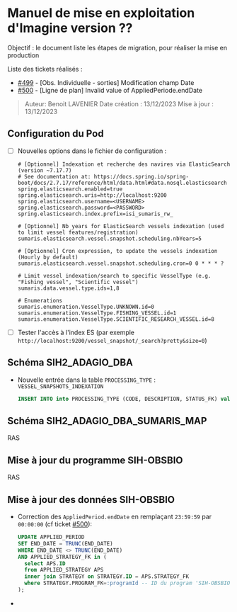 # Manuel de mise en exploitation d'Imagine version ??

Objectif : le document liste les étapes de migration, pour réaliser la mise en production

Liste des tickets réalisés : 
- [#499](https://gitlab.ifremer.fr/sih-public/sumaris/sumaris-app/-/issues/499) - [Obs. Individuelle - sorties] Modification champ Date
- [#500](https://gitlab.ifremer.fr/sih-public/sumaris/sumaris-app/-/issues/500) - [Ligne de plan] Invalid value of AppliedPeriode.endDate

> Auteur: Benoit LAVENIER
> Date création : 13/12/2023
> Mise à jour : 13/12/2023

## Configuration du Pod

- [ ] Nouvelles options dans le fichier de configuration :
  ```properties  
  # [Optionnel] Indexation et recherche des navires via ElasticSearch (version ~7.17.7)
  # See documentation at: https://docs.spring.io/spring-boot/docs/2.7.17/reference/html/data.html#data.nosql.elasticsearch
  spring.elasticsearch.enabled=true
  spring.elasticsearch.uris=http://localhost:9200
  spring.elasticsearch.username=<USERNAME>
  spring.elasticsearch.password=<PASSWORD>
  spring.elasticsearch.index.prefix=isi_sumaris_rw_
  
  # [Optionnel] Nb years for ElasticSearch vessels indexation (used to limit vessel features/registration) 
  sumaris.elasticsearch.vessel.snapshot.scheduling.nbYears=5
  
  # [Optionnel] Cron expression, to update the vessels indexation (Hourly by default) 
  sumaris.elasticsearch.vessel.snapshot.scheduling.cron=0 0 * * * ?
  
  # Limit vessel indexation/search to specific VesselType (e.g. "Fishing vessel", "Scientific vessel")
  sumaris.data.vessel.type.ids=1,8
  
  # Enumerations
  sumaris.enumeration.VesselType.UNKNOWN.id=0
  sumaris.enumeration.VesselType.FISHING_VESSEL.id=1
  sumaris.enumeration.VesselType.SCIENTIFIC_RESEARCH_VESSEL.id=8
  ```

- [ ] Tester l'accès à l'index ES (par exemple `http://localhost:9200/vessel_snapshot/_search?pretty&size=0`)

## Schéma SIH2_ADAGIO_DBA

- Nouvelle entrée dans la table `PROCESSING_TYPE` : `VESSEL_SNAPSHOTS_INDEXATION`

  ```sql
  INSERT INTO into PROCESSING_TYPE (CODE, DESCRIPTION, STATUS_FK) values ('VESSEL_SNAPSHOTS_INDEXATION', 'Traitement d''indexation des navires dans ElastiSearch', 1);
  ```
  
## Schéma SIH2_ADAGIO_DBA_SUMARIS_MAP

RAS
  
## Mise à jour du programme SIH-OBSBIO

RAS


## Mise à jour des données SIH-OBSBIO

- Correction des `AppliedPeriod.endDate` en remplaçant `23:59:59` par `00:00:00` (cf ticket [#500](https://gitlab.ifremer.fr/sih-public/sumaris/sumaris-app/-/issues/500)): 
  ```sql
  UPDATE APPLIED_PERIOD
  SET END_DATE = TRUNC(END_DATE)
  WHERE END_DATE <> TRUNC(END_DATE)
  AND APPLIED_STRATEGY_FK in (
    select APS.ID 
    from APPLIED_STRATEGY APS 
    inner join STRATEGY on STRATEGY.ID = APS.STRATEGY_FK 
    where STRATEGY.PROGRAM_FK=:programId -- ID du program 'SIH-OBSBIO'
  );
- ``` 